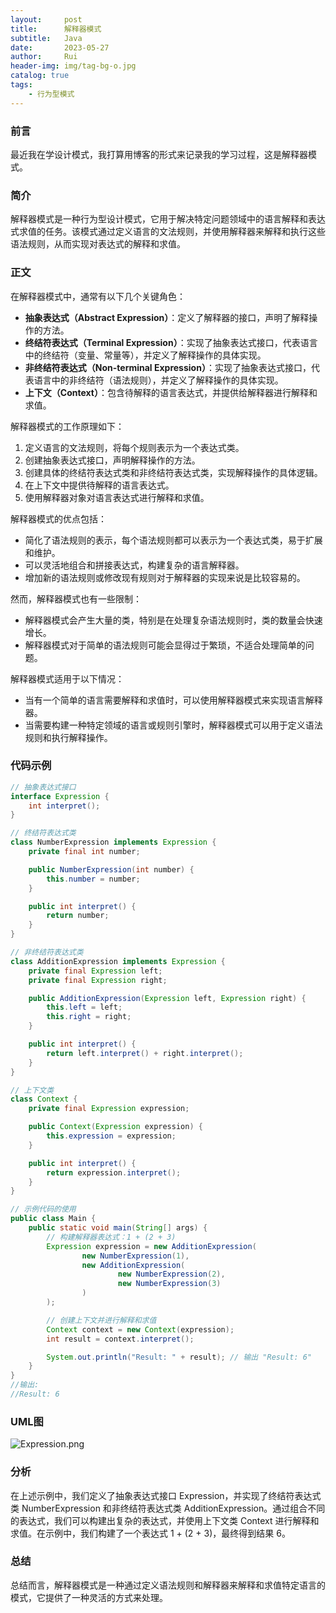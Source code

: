 ```yaml
---
layout:     post
title:      解释器模式
subtitle:   Java
date:       2023-05-27
author:     Rui
header-img: img/tag-bg-o.jpg
catalog: true
tags:
    - 行为型模式
---
```

### 前言
最近我在学设计模式，我打算用博客的形式来记录我的学习过程，这是解释器模式。
### 简介
解释器模式是一种行为型设计模式，它用于解决特定问题领域中的语言解释和表达式求值的任务。该模式通过定义语言的文法规则，并使用解释器来解释和执行这些语法规则，从而实现对表达式的解释和求值。
### 正文

在解释器模式中，通常有以下几个关键角色：
- **抽象表达式（Abstract Expression）**：定义了解释器的接口，声明了解释操作的方法。
- **终结符表达式（Terminal Expression）**：实现了抽象表达式接口，代表语言中的终结符（变量、常量等），并定义了解释操作的具体实现。
- **非终结符表达式（Non-terminal Expression）**：实现了抽象表达式接口，代表语言中的非终结符（语法规则），并定义了解释操作的具体实现。
- **上下文（Context）**：包含待解释的语言表达式，并提供给解释器进行解释和求值。

解释器模式的工作原理如下：
1. 定义语言的文法规则，将每个规则表示为一个表达式类。
2. 创建抽象表达式接口，声明解释操作的方法。
3. 创建具体的终结符表达式类和非终结符表达式类，实现解释操作的具体逻辑。
4. 在上下文中提供待解释的语言表达式。
5. 使用解释器对象对语言表达式进行解释和求值。

解释器模式的优点包括：
- 简化了语法规则的表示，每个语法规则都可以表示为一个表达式类，易于扩展和维护。
- 可以灵活地组合和拼接表达式，构建复杂的语言解释器。
- 增加新的语法规则或修改现有规则对于解释器的实现来说是比较容易的。

然而，解释器模式也有一些限制：
- 解释器模式会产生大量的类，特别是在处理复杂语法规则时，类的数量会快速增长。
- 解释器模式对于简单的语法规则可能会显得过于繁琐，不适合处理简单的问题。

解释器模式适用于以下情况：
- 当有一个简单的语言需要解释和求值时，可以使用解释器模式来实现语言解释器。
- 当需要构建一种特定领域的语言或规则引擎时，解释器模式可以用于定义语法规则和执行解释操作。


### 代码示例
```java
// 抽象表达式接口
interface Expression {
    int interpret();
}

// 终结符表达式类
class NumberExpression implements Expression {
    private final int number;

    public NumberExpression(int number) {
        this.number = number;
    }

    public int interpret() {
        return number;
    }
}

// 非终结符表达式类
class AdditionExpression implements Expression {
    private final Expression left;
    private final Expression right;

    public AdditionExpression(Expression left, Expression right) {
        this.left = left;
        this.right = right;
    }

    public int interpret() {
        return left.interpret() + right.interpret();
    }
}

// 上下文类
class Context {
    private final Expression expression;

    public Context(Expression expression) {
        this.expression = expression;
    }

    public int interpret() {
        return expression.interpret();
    }
}

// 示例代码的使用
public class Main {
    public static void main(String[] args) {
        // 构建解释器表达式：1 + (2 + 3)
        Expression expression = new AdditionExpression(
                new NumberExpression(1),
                new AdditionExpression(
                        new NumberExpression(2),
                        new NumberExpression(3)
                )
        );

        // 创建上下文并进行解释和求值
        Context context = new Context(expression);
        int result = context.interpret();

        System.out.println("Result: " + result); // 输出 "Result: 6"
    }
}
//输出:
//Result: 6
```
### UML图
![Expression.png](https://i.postimg.cc/BQkwq9Rk/Expression.png)

### 分析
在上述示例中，我们定义了抽象表达式接口 Expression，并实现了终结符表达式类 NumberExpression 和非终结符表达式类 AdditionExpression。通过组合不同的表达式，我们可以构建出复杂的表达式，并使用上下文类 Context 进行解释和求值。在示例中，我们构建了一个表达式 1 + (2 + 3)，最终得到结果 6。
### 总结
总结而言，解释器模式是一种通过定义语法规则和解释器来解释和求值特定语言的模式，它提供了一种灵活的方式来处理。





